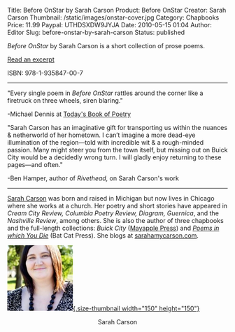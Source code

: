 Title: Before OnStar by Sarah Carson
Product: Before OnStar
Creator: Sarah Carson
Thumbnail: /static/images/onstar-cover.jpg
Category: Chapbooks
Price: 11.99
Paypal: UTHDSXDW9JYJA
Date: 2010-05-15 01:04
Author: Editor
Slug: before-onstar-by-sarah-carson
Status: published

*Before OnStar* by Sarah Carson is a short collection of prose poems.

[Read an excerpt](..static/pdf/before-carson.pdf)

ISBN: 978-1-935847-00-7

---

"Every single poem in *Before OnStar* rattles around the corner like a firetruck on three wheels, siren blaring."

-Michael Dennis at [Today's Book of Poetry](http://michaeldennispoet.blogspot.ca/2015/08/before-onstar-sarah-carson-etched-press.html)

"Sarah Carson has an imaginative gift for transporting us within the nuances & netherworld of her hometown. I can’t imagine a more dead-eye illumination of the region—told with incredible wit & a rough-minded passion. Many might steer you from the town itself, but missing out on Buick City would be a decidedly wrong turn. I will gladly enjoy returning to these pages—and often."

-Ben Hamper, author of *Rivethead,* on Sarah Carson's work

---

[Sarah Carson](https://www.stuffsarahwrote.com/) was born and raised in Michigan but now lives in Chicago where she works at a church. Her poetry and short stories have appeared in *Cream City Review, Columbia Poetry Review, Diagram, Guernica*, and the *Nashville Review*, among others. She is also the author of three chapbooks and the full-length collections: *Buick City* ([Mayapple Press](http://mayapplepress.com/sarah-carson-buick-city/)) and *[Poems in which You Die](http://batcatpress.com/publications/piwyd/)* (Bat Cat Press). She blogs at [sarahamycarson.com](http://sarahamycarson.wordpress.com).

[![before-onstar-by-sarah-carson](../wp-content/uploads/2010/05/Sarah-Carson-150x150.jpg){.size-thumbnail width="150" height="150"}](../wp-content/uploads/2010/05/Sarah-Carson.jpg)
<center>Sarah Carson</center>

